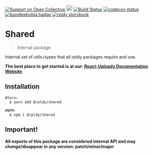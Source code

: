 <a href="https://opencollective.com/react-uploady">
    <img src="https://img.shields.io/opencollective/all/react-uploady?style=flat&logo=opencollective&label=Support%20us!&color=blue" alt="Support on Open Collective"/>
</a>
<a href="https://badge.fury.io/js/%40rpldy%2Fshared">
    <img src="https://badge.fury.io/js/%40rpldy%2Fshared.svg" alt="npm version" height="20"></a>
<a href="https://github.com/rpldy/react-uploady/actions/workflows/pr.yml">
        <img src="https://github.com/rpldy/react-uploady/actions/workflows/pr.yml/badge.svg" alt="Build Status"/></a>  
<a href="https://codecov.io/gh/rpldy/react-uploady">
    <img src="https://codecov.io/gh/rpldy/react-uploady/branch/master/graph/badge.svg" alt="codecov status"/></a> 
<a href="https://bundlephobia.com/result?p=@rpldy/shared">
    <img src="https://badgen.net/bundlephobia/minzip/@rpldy/shared" alt="bundlephobia badge"/></a>
<a href="https://react-uploady-storybook.netlify.app/">
   <img src="https://cdn.jsdelivr.net/gh/storybookjs/brand@master/badge/badge-storybook.svg" alt="rpldy storybook"/></a> 

# Shared

> Internal package 

Internal set of utils+types that all rpldy packages require and use.

**The best place to get started is at our: [React-Uploady Documentation Website](https://react-uploady.org)**

## Installation

```shell
#Yarn:
  $ yarn add @rpldy/shared

#NPM:
  $ npm i @rpldy/shared
``` 

## Important!

**All exports of this package are considered internal API and may change/disappear in any version: patch/minor/major**
